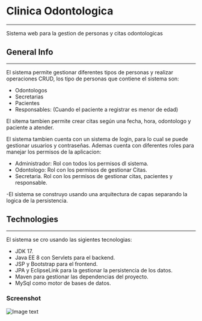 # Clinica Odontologica
***
Sistema web para la gestion de personas y citas odontologicas

## General Info
***
El sistema permite gestionar diferentes tipos de personas y realizar operaciones CRUD, los tipo de personas que contiene el sistema son:
 - Odontologos
 - Secretarias
 - Pacientes
 - Responsables: (Cuando el paciente a registrar es menor de edad)

El sitema tambien permite crear citas según una fecha, hora, odontologo y paciente a atender.

El sistema tambien cuenta con un sistema de login, para lo cual se puede gestionar usuarios y contraseñas.
Ademas cuenta con diferentes roles para manejar los permisos de la aplicacion:
 - Administrador: Rol con todos los permisos dl sistema.
 - Odontologo: Rol con los permisos de gestionar Citas.
 - Secretaria. Rol con los permisos de gestionar citas, pacientes y responsable.

-El sistema se construyo usando una arquitectura de capas separando la logica de la persistencia.

## Technologies
***
El sistema se cro usando las sigientes tecnologias:
 - JDK 17.
 - Java EE 8 con Servlets para el backend.
 - JSP y Bootstrap para el frontend.
 - JPA y EclipseLink para la gestionar la persistencia de los datos.
 - Maven para gestionar las dependencias del proyecto.
 - MySql como motor de bases de datos.

### Screenshot
![Image text](/path/to/the/screenshot.png)
